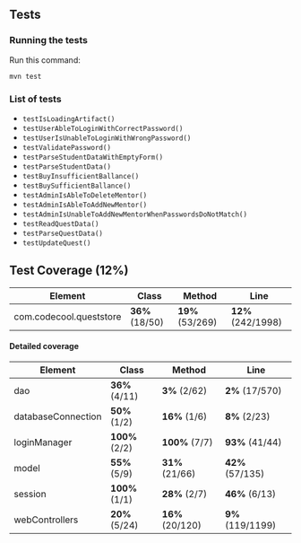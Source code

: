 ## Tests
### Running the tests

Run this command:
```
mvn test
```

### List of tests

- `testIsLoadingArtifact()`
- `testUserAbleToLoginWithCorrectPassword()`
- `testUserIsUnableToLoginWithWrongPassword()`
- `testValidatePassword()`
- `testParseStudentDataWithEmptyForm()`
- `testParseStudentData()`
- `testBuyInsufficientBallance()`
- `testBuySufficientBallance()`
- `testAdminIsAbleToDeleteMentor()`
- `testAdminIsAbleToAddNewMentor()`
- `testAdminIsUnableToAddNewMentorWhenPasswordsDoNotMatch()`
- `testReadQuestData()`
- `testParseQuestData()`
- `testUpdateQuest()`

## Test Coverage (**12%**)

| Element | Class | Method | Line |
|---------|-------|--------|------|
| com.codecool.queststore | **36%** (18/50)	| **19%** (53/269) | **12%** (242/1998) |

#### Detailed coverage
| Element | Class | Method | Line |
|---------|-------|--------|------|
| dao | **36%** (4/11) | **3%** (2/62) | **2%** (17/570) |
| databaseConnection | **50%** (1/2) | **16%** (1/6) | **8%** (2/23) |
| loginManager | **100%** (2/2)	| **100%** (7/7) | **93%** (41/44) |
| model | **55%** (5/9) | **31%** (21/66) | **42%** (57/135) |
| session | **100%** (1/1) | **28%** (2/7) | **46%** (6/13) |
| webControllers | **20%** (5/24) | **16%** (20/120) | **9%** (119/1199) |

